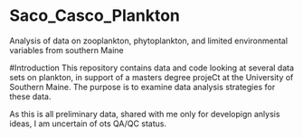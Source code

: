 # Saco_Casco_Plankton
Analysis of data on zooplankton, phytoplankton, and limited environmental 
variables from southern Maine


#Introduction
This repository contains data and code  looking at several data sets on plankton,
in support of a masters degree projeCt at the University of Southern Maine. The
purpose is to examine data analysis strategies for these data.

As this is all preliminary data, shared with me only for developign anlysis 
ideas, I am uncertain of ots QA/QC status.

